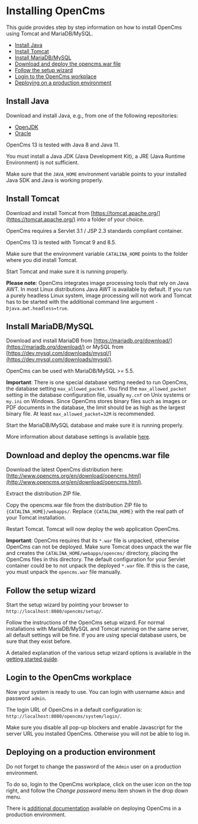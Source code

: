 # Installing OpenCms

This guide provides step by step information on how to install OpenCms using Tomcat and MariaDB/MySQL.

- [Install Java](#install-java)
- [Install Tomcat](#install-tomcat)
- [Install MariaDB/MySQL](#install-mariadb-mysql)
- [Download and deploy the opencms.war file](#download-and-deploy-the-opencms-war-file)
- [Follow the setup wizard](#follow-the-setup-wizard)
- [Login to the OpenCms workplace](#login-to-the-opencms-workplace)
- [Deploying on a production environment](#deploying-on-a-production-environment)

## Install Java

Download and install Java, e.g., from one of the following repositories:

* [OpenJDK](https://openjdk.java.net/projects/jdk/)
* [Oracle](https://www.oracle.com/java/technologies/downloads/)

OpenCms 13 is tested with Java 8 and Java 11.

You must install a Java JDK (Java Development Kit), a JRE (Java Runtime Environment) is not sufficient.

Make sure that the `JAVA_HOME` environment variable points to your installed Java SDK and Java is working properly.

## Install Tomcat

Download and install Tomcat from [https://tomcat.apache.org/](https://tomcat.apache.org/) into a folder of your choice.

OpenCms requires a Servlet 3.1 / JSP 2.3 standards compliant container.

OpenCms 13 is tested with Tomcat 9 and 8.5.

Make sure that the environment variable `CATALINA_HOME` points to the folder where you did install Tomcat.

Start Tomcat and make sure it is running properly.

**Please note**: OpenCms integrates image processing tools that rely on Java AWT. In most Linux distributions Java AWT is available by default. If you run a purely headless Linux system, image processing will not work and Tomcat has to be started with the additional command line argument `-Djava.awt.headless=true`.

## Install MariaDB/MySQL

Download and install MariaDB from [https://mariadb.org/download/](https://mariadb.org/download/) or MySQL from [https://dev.mysql.com/downloads/mysql/](https://dev.mysql.com/downloads/mysql/).

OpenCms can be used with MariaDB/MySQL >= 5.5.

**Important**: There is one special database setting needed to run OpenCms, the database setting `max_allowed_packet`. You find the `max_allowed_packet` setting in the database configuration file, usually `my.cnf` on Unix systems or `my.ini` on Windows. Since OpenCms stores binary files such as images or PDF documents in the database, the limit should be as high as the largest binary file. At least `max_allowed_packet=32M` is recommended.

Start the MariaDB/MySQL database and make sure it is running properly.

More information about database settings is available [here](https://documentation.opencms.org/opencms-documentation/server-installation/).

## Download and deploy the opencms.war file

Download the latest OpenCms distribution here: [http://www.opencms.org/en/download/opencms.html](http://www.opencms.org/en/download/opencms.html).

Extract the distribution ZIP file.

Copy the opencms.war file from the distribution ZIP file to `{CATALINA_HOME}/webapps/`. Replace `{CATALINA_HOME}` with the real path of your Tomcat installation.

Restart Tomcat. Tomcat will now deploy the web application OpenCms.

**Important**: OpenCms requires that its `*.war` file is unpacked, otherwise OpenCms can not be deployed. Make sure Tomcat does unpack the war file and creates the `CATALINA_HOME/webapps/opencms/` directory, placing the OpenCms files in this directory. The default configuration for your Servlet container could be to not unpack the deployed `*.war` file. If this is the case, you must unpack the `opencms.war` file manually.

## Follow the setup wizard

Start the setup wizard by pointing your browser to `http://localhost:8080/opencms/setup/`.

Follow the instructions of the OpenCms setup wizard. For normal installations with MariaDB/MySQL and Tomcat running on the same server, all default settings will be fine. If you are using special database users, be sure that they exist before.

A detailed explanation of the various setup wizard options is available in the [getting started guide](https://documentation.opencms.org/opencms-documentation/introduction/getting-started/).

## Login to the OpenCms workplace

Now your system is ready to use. You can login with username `Admin` and password `admin`.

The login URL of OpenCms in a default configuration is: `http://localhost:8080/opencms/system/login/`.

Make sure you disable all pop-up blockers and enable Javascript for the server URL you installed OpenCms. Otherwise you will not be able to log in.

## Deploying on a production environment

Do not forget to change the password of the `Admin` user on a production environment.

To do so, login to the OpenCms workplace, click on the user icon on the top right, and follow the <em>Change password</em> menu item shown in the drop down menu.

There is [additional documentation](https://documentation.opencms.org/opencms-documentation/server-installation/) available on deploying OpenCms in a production environment.